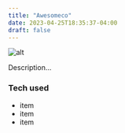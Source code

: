 ```yaml
---
title: "Awesomeco"
date: 2023-04-25T18:35:37-04:00
draft: false
---
```


![alt](​//via.placeholder.com/640x150​)​

Description...​ ​

### Tech used​ ​

- item​
- item​
- item
